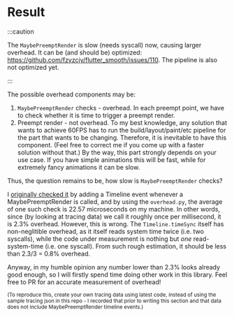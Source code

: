 # Result

:::caution

The `MaybePreemptRender` is slow (needs syscall) now, causing larger overhead. It can be (and should be) optimized: https://github.com/fzyzcjy/flutter_smooth/issues/110. The pipeline is also not optimized yet.

:::

The possible overhead components may be:

1. `MaybePreemptRender` checks - overhead. In each preempt point, we have to check whether it is time to trigger a preempt render.
2. Preempt render - not overhead. To my best knowledge, any solution that wants to achieve 60FPS has to run the build/layout/paint/etc pipeline for the part that wants to be changing. Therefore, it is inevitable to have this component. (Feel free to correct me if you come up with a faster solution without that.) By the way, this part strongly depends on your use case. If you have simple animations this will be fast, while for extremely fancy animations it can be slow.

Thus, the question remains to be, how slow is `MaybePreemptRender` checks?

I [originally checked it](https://github.com/fzyzcjy/flutter_smooth/commit/d9cc91ff61fa560b385fffa3f0461b0d3226df1a) by adding a Timeline event whenever a MaybePreemptRender is called, and by using the `overhead.py`, the average of one such check is 22.57 microseconds on my machine. In other words, since (by looking at tracing data) we call it roughly once per millisecond, it is 2.3% overhead. However, this is wrong. The `Timeline.timeSync` itself has non-neglitible overhead, as it itself reads system time twice (i.e. two syscalls), while the code under measurement is nothing but *one* read-system-time (i.e. one syscall). From such rough estimation, it should be less than 2.3/3 = 0.8% overhead.

Anyway, in my humble opinion any number lower than 2.3% looks already good enough, so I will firstly spend time doing other work in this library. Feel free to PR for an accurate measurement of overhead!

<small>(To reproduce this, create your own tracing data using latest code, instead of using the sample tracing json in this repo - I recorded that prior to writing this section and that data does not include MaybePreemptRender timeline events.)</small>
